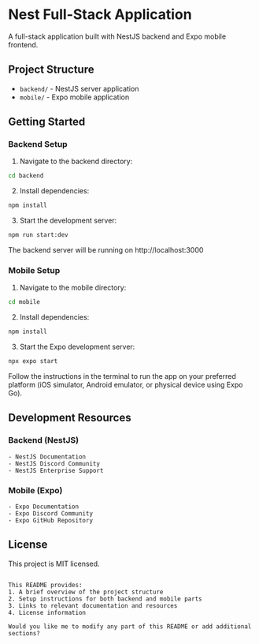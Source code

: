 # Nest Full-Stack Application

A full-stack application built with NestJS backend and Expo mobile frontend.

## Project Structure

- `backend/` - NestJS server application
- `mobile/` - Expo mobile application

## Getting Started

### Backend Setup

1. Navigate to the backend directory:

```bash
cd backend
```

2. Install dependencies:

```bash
npm install
```

3. Start the development server:

```bash
npm run start:dev
```

The backend server will be running on http://localhost:3000

### Mobile Setup

1. Navigate to the mobile directory:

```bash
cd mobile
```

2. Install dependencies:

```bash
npm install
```

3. Start the Expo development server:

```bash
npx expo start
```

Follow the instructions in the terminal to run the app on your preferred platform (iOS simulator, Android emulator, or physical device using Expo Go).

## Development Resources

### Backend (NestJS)

```
- NestJS Documentation
- NestJS Discord Community
- NestJS Enterprise Support
```

### Mobile (Expo)

```
- Expo Documentation
- Expo Discord Community
- Expo GitHub Repository
```

## License

This project is MIT licensed.

```plaintext

This README provides:
1. A brief overview of the project structure
2. Setup instructions for both backend and mobile parts
3. Links to relevant documentation and resources
4. License information

Would you like me to modify any part of this README or add additional sections?
```
